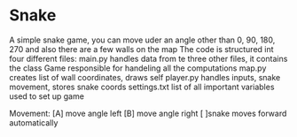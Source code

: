 # Snake
A simple snake game, you can move uder an angle other than 0, 90, 180, 270 and also there are a few walls on the map
The code is structured int four different files:
  main.py handles data from te three other files, it contains the class Game responsible for handeling all the computations
  map.py  creates list of wall coordinates, draws self
  player.py handles inputs, snake movement, stores snake coords
  settings.txt list of all important variables used to set up game
  
Movement:
  [A] move angle left
  [B] move angle right
  [ ]snake moves forward automatically
  
